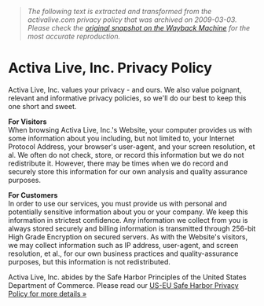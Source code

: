 > *The following text is extracted and transformed from the activalive.com privacy policy that was archived on 2009-03-03. Please check the [original snapshot on the Wayback Machine](https://web.archive.org/web/20090303112201id_/http%3A//www.activalive.com/privacy) for the most accurate reproduction.*

# Activa Live, Inc. Privacy Policy

Activa Live, Inc. values your privacy - and ours. We also value poignant, relevant and informative privacy policies, so we'll do our best to keep this one short and sweet.

**For Visitors**  
When browsing Activa Live, Inc.'s Website, your computer provides us with some information about you including, but not limited to, your Internet Protocol Address, your browser's user-agent, and your screen resolution, et al. We often do not check, store, or record this information but we do not redistribute it. However, there may be times when we do record and securely store this information for our own analysis and quality assurance purposes.

**For Customers**  
In order to use our services, you must provide us with personal and potentially sensitive information about you or your company. We keep this information in strictest confidence. Any information we collect from you is always stored securely and billing information is transmitted through 256-bit High Grade Encryption on secured servers. As with the Website's visitors, we may collect information such as IP address, user-agent, and screen resolution, et al., for our own business practices and quality-assurance purposes, but this information is not redistributed. 

Activa Live, Inc. abides by the Safe Harbor Principles of the United States Department of Commerce. Please read our [US-EU Safe Harbor Privacy Policy for more details »](http://www.activalive.com/safe-harbor)
